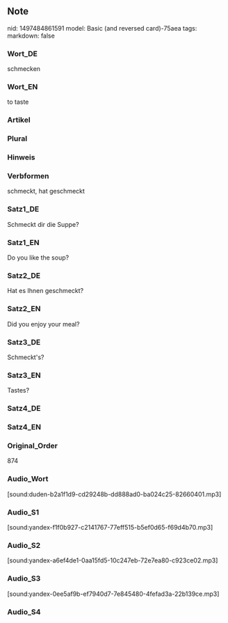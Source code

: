 ## Note
nid: 1497484861591
model: Basic (and reversed card)-75aea
tags: 
markdown: false

### Wort_DE
schmecken

### Wort_EN
to taste

### Artikel


### Plural


### Hinweis


### Verbformen
schmeckt, hat geschmeckt

### Satz1_DE
Schmeckt dir die Suppe?

### Satz1_EN
Do you like the soup?

### Satz2_DE
Hat es Ihnen geschmeckt?

### Satz2_EN
Did you enjoy your meal?

### Satz3_DE
Schmeckt's?

### Satz3_EN
Tastes?

### Satz4_DE


### Satz4_EN


### Original_Order
874

### Audio_Wort
[sound:duden-b2a1f1d9-cd29248b-dd888ad0-ba024c25-82660401.mp3]

### Audio_S1
[sound:yandex-f1f0b927-c2141767-77eff515-b5ef0d65-f69d4b70.mp3]

### Audio_S2
[sound:yandex-a6ef4de1-0aa15fd5-10c247eb-72e7ea80-c923ce02.mp3]

### Audio_S3
[sound:yandex-0ee5af9b-ef7940d7-7e845480-4fefad3a-22b139ce.mp3]

### Audio_S4

